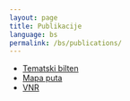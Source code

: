 ```yaml
---
layout: page
title: Publikacije
language: bs
permalink: /bs/publications/
---
```


<div class="publications">
<ul>
    <li><a href="http://bhas.gov.ba/data/Publikacije/Bilteni/2019/SDG_00_2018_TB_0_BS.pdf" target="_blank">Tematski bilten</a><br>
    </li>
    <li><a href="http://bhas.gov.ba/data/Publikacije/Metodologije/SDG_00_2020_MD_0_BS.pdf" target="_blank">Mapa puta</a><br>
    </li>
    <li><a href="http://bhas.gov.ba/data/Publikacije/Metodologije/SDG_00_2019_MD_0_BS.pdf" target="_blank">VNR</a><br>
    </li>
</ul>
</div>
